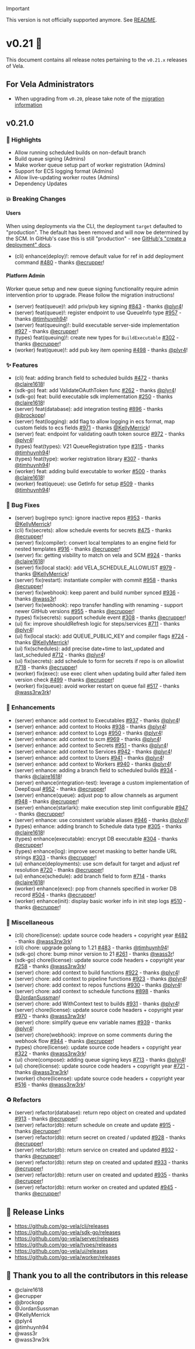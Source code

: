 > [!IMPORTANT]
> This version is not officially supported anymore. See [README](../.github/README.md).

# v0.21 🚀

This document contains all release notes pertaining to the `v0.21.x` releases of Vela.

## For Vela Administrators

- When upgrading from `v0.20`, please take note of the [migration information](/migrations/v0.21/README.md)

## v0.21.0

### 📣 Highlights

- Allow running scheduled builds on non-default branch
- Build queue signing (Admins)
- Make worker queue setup part of worker registration (Admins)
- Support for ECS logging format (Admins)
- Allow live-updating worker routes (Admins)
- Dependency Updates

### 💥 Breaking Changes

#### Users

When using deployments via the CLI, the deployment `target` defaulted to "production". The default has been removed and will now be determined by the SCM. In GitHub's case this is still "production" - see [GitHub's "create a deployment" docs](https://docs.github.com/en/rest/deployments/deployments?apiVersion=2022-11-28#create-a-deployment).

- (cli) enhance(deploy)!: remove default value for ref in add deployment command [#480](https://github.com/go-vela/cli/commit/5646f069135fb7ec779e7f54b5d7df9abb960f45) - thanks [@ecrupper](https://github.com/ecrupper)!

#### Platform Admin

Worker queue setup and new queue signing functionality require admin intervention prior to upgrade. Please follow the migration instructions!

- (server) feat(queue)!: add priv/pub key signing [#843](https://github.com/go-vela/server/commit/172a998c8e3161af5524b38737382446ebdf3cb5) - thanks [@plyr4](https://github.com/plyr4)!
- (server) feat(queue)!: register endpoint to use QueueInfo type [#957](https://github.com/go-vela/server/commit/ab85e96f27c4bf3a6c682378b5860fafd40fb86e) - thanks [@timhuynh94](https://github.com/timhuynh94)!
- (server) feat(queuing)!: build executable server-side implementation [#927](https://github.com/go-vela/server/commit/6874831153a63b72c3409ecfc97c29909089a9b5) - thanks [@ecrupper](https://github.com/ecrupper)!
- (types) feat(queuing)!: create new types for `BuildExecutable`  [#302](https://github.com/go-vela/types/commit/1e3aae6479b21a990ea42ceb097169984f76c54a) - thanks [@ecrupper](https://github.com/ecrupper)!
- (worker) feat(queue)!: add pub key item opening [#498](https://github.com/go-vela/worker/commit/f7fb2a0980205d42aa312582734cc3d127feb8b1) - thanks [@plyr4](https://github.com/plyr4)!

### ✨ Features

- (cli) feat: adding branch field to scheduled builds [#472](https://github.com/go-vela/cli/commit/86a70ff82dcf1b049a94e7c701a76e67879f516a) - thanks [@claire1618](https://github.com/claire1618)!
- (sdk-go) feat: add ValidateOAuthToken func [#262](https://github.com/go-vela/sdk-go/commit/d8d23cf993ac428166820d046810b0b55d9997e4) - thanks [@plyr4](https://github.com/plyr4)!
- (sdk-go) feat: build executable sdk implementation [#250](https://github.com/go-vela/sdk-go/commit/0b0212b996f5a9460dd232f8e607d858c9c54a0b) - thanks [@claire1618](https://github.com/claire1618)!
- (server) feat(database): add integration testing [#896](https://github.com/go-vela/server/commit/adf4f65506e720803344d4874f62ba53900459d8) - thanks [@jbrockopp](https://github.com/jbrockopp)!
- (server) feat(logging): add flag to allow logging in ecs format, map custom fields to ecs fields [#971](https://github.com/go-vela/server/commit/f3acd780697ad60ebef825bdfac105b2c35b7b38) - thanks [@KellyMerrick](https://github.com/KellyMerrick)!
- (server) feat: endpoint for validating oauth token source [#972](https://github.com/go-vela/server/commit/aa6f468e31cabf9cde1504a1cf7fd3e81a0132ec) - thanks [@plyr4](https://github.com/plyr4)!
- (types) feat(types): V21 QueueRegistration type [#315](https://github.com/go-vela/types/commit/feb196d7ad3f729f6b237162f9d6824b75e3f1ad) - thanks [@timhuynh94](https://github.com/timhuynh94)!
- (types) feat(type): worker registration library [#307](https://github.com/go-vela/types/commit/3829fd1ca79fa06263862416cbe5193e24cbc5b0) - thanks [@timhuynh94](https://github.com/timhuynh94)!
- (worker) feat: adding build executable to worker [#500](https://github.com/go-vela/worker/commit/fcd727288057136c4a46905604181cc52ce71ac3) - thanks [@claire1618](https://github.com/claire1618)!
- (worker) feat(queue): use GetInfo for setup [#509](https://github.com/go-vela/worker/commit/de988b08325313318e6f4f15122d53489da134e9) - thanks [@timhuynh94](https://github.com/timhuynh94)!

### 🐛 Bug Fixes

- (server) bug(repo sync): ignore inactive repos [#953](https://github.com/go-vela/server/commit/bb7952598c224ac127655b38333c02444126cb22) - thanks [@KellyMerrick](https://github.com/KellyMerrick)!
- (cli) fix(secrets): allow schedule events for secrets [#475](https://github.com/go-vela/cli/commit/010e3166b256e365315ceb91e30bb70403a458f5) - thanks [@ecrupper](https://github.com/ecrupper)!
- (server) fix(compiler): convert local templates to an engine field for nested templates [#916](https://github.com/go-vela/server/commit/acbb8f116c4eae082ee6a172cb17cc0cca502eb8) - thanks [@ecrupper](https://github.com/ecrupper)!
- (server) fix: getting visbility to match on vela and SCM [#924](https://github.com/go-vela/server/commit/b3084f9e111c3ece519b961c42f85d06d25387e6) - thanks [@claire1618](https://github.com/claire1618)!
- (server) fix(local stack): add VELA_SCHEDULE_ALLOWLIST [#979](https://github.com/go-vela/server/commit/01fbf04d10fb450ac2baf4cf2aabd023b84d2b94) - thanks [@KellyMerrick](https://github.com/KellyMerrick)!
- (server) fix(restart): instantiate compiler with commit [#958](https://github.com/go-vela/server/commit/e9f0808d865554be53ffcb2837fe10704018fd9b) - thanks [@ecrupper](https://github.com/ecrupper)!
- (server) fix(webhook): keep parent and build number synced [#936](https://github.com/go-vela/server/commit/236eb9e63bdfe27085fa1a7d61c02064f3dc1dff) - thanks [@wass3r](https://github.com/wass3r)!
- (server) fix(webhook): repo transfer handling with renaming - support newer GitHub versions [#955](https://github.com/go-vela/server/commit/ccc46bf9055f4673dea1620578d00f3bd496c967) - thanks [@ecrupper](https://github.com/ecrupper)!
- (types) fix(secrets): support schedule event [#308](https://github.com/go-vela/types/commit/4edd970bd38afad89145e5fe09d6d97ed660502b) - thanks [@ecrupper](https://github.com/ecrupper)!
- (ui) fix: improve shouldRefresh logic for steps/services [#711](https://github.com/go-vela/ui/commit/3d5c22c1c27af3e5a85d6a96b4112a3489f1f2d7) - thanks [@plyr4](https://github.com/plyr4)!
- (ui) fix(local stack): add QUEUE_PUBLIC_KEY and compiler flags [#724](https://github.com/go-vela/ui/commit/5fdc7496e4cb4989ca53844e3131e6e541bf1120) - thanks [@KellyMerrick](https://github.com/KellyMerrick)!
- (ui) fix(schedules): add precise date+time to last_updated and last_scheduled [#712](https://github.com/go-vela/ui/commit/ec8f81c1e47e5c9888baed652d4e9b84958107ef) - thanks [@plyr4](https://github.com/plyr4)!
- (ui) fix(secrets): add schedule to form for secrets if repo is on allowlist [#718](https://github.com/go-vela/ui/commit/06baa58c408ff60f78e72d882cdb5a49e0d11c67) - thanks [@ecrupper](https://github.com/ecrupper)!
- (worker) fix(exec): use exec client when updating build after failed item version check [#499](https://github.com/go-vela/worker/commit/b56d0cab64d54588c2859beb71e4e76286c8540c) - thanks [@ecrupper](https://github.com/ecrupper)!
- (worker) fix(queue): avoid worker restart on queue fail [#517](https://github.com/go-vela/worker/commit/b3fd71e06cc37fb2444f5a713bb88f9649783c17) - thanks [@wass3rw3rk](https://github.com/wass3rw3rk)!

### 🚸 Enhancements

- (server) enhance: add context to Executables [#937](https://github.com/go-vela/server/commit/6a15df6816dd6b358da51d4bbe16d9ed50522f94) - thanks [@plyr4](https://github.com/plyr4)!
- (server) enhance: add context to Hooks [#938](https://github.com/go-vela/server/commit/a3912ea98cf09ad317d80351375243da6580b567) - thanks [@plyr4](https://github.com/plyr4)!
- (server) enhance: add context to Logs [#950](https://github.com/go-vela/server/commit/9742e3db9546c5dcf0e3c8e7dcd2a5343602ed9d) - thanks [@plyr4](https://github.com/plyr4)!
- (server) enhance: add context to scm [#969](https://github.com/go-vela/server/commit/7ee3ae39552c14a2eb7777195c23a15cd2bf4059) - thanks [@plyr4](https://github.com/plyr4)!
- (server) enhance: add context to Secrets [#951](https://github.com/go-vela/server/commit/0464cb5049d9b1dcad0262dafb68964e37e0320b) - thanks [@plyr4](https://github.com/plyr4)!
- (server) enhance: add context to Services [#942](https://github.com/go-vela/server/commit/987704f6739249801681403cf807be34be23f103) - thanks [@plyr4](https://github.com/plyr4)!
- (server) enhance: add context to Users [#941](https://github.com/go-vela/server/commit/91e26c448b36f2dad705c896f05f3ddf3cfb0c6d) - thanks [@plyr4](https://github.com/plyr4)!
- (server) enhance: add context to Workers [#940](https://github.com/go-vela/server/commit/38fae7229a5c4d7788c491490fe267c0fa952fb7) - thanks [@plyr4](https://github.com/plyr4)!
- (server) enhance: adding a branch field to scheduled builds [#934](https://github.com/go-vela/server/commit/a980c86090ae9ed591ded61144e541a6b0ca6681) - thanks [@claire1618](https://github.com/claire1618)!
- (server) enhance(integration-test): leverage a custom implementation of DeepEqual [#952](https://github.com/go-vela/server/commit/76971f63c4e211609a9f4efa8c36fa2e8d9259e0) - thanks [@ecrupper](https://github.com/ecrupper)!
- (server) enhance(queue): adjust pop to allow channels as argument [#948](https://github.com/go-vela/server/commit/46337cfce67d517c56c7b8ccd0caf5b763b82a78) - thanks [@ecrupper](https://github.com/ecrupper)!
- (server) enhance(starlark): make execution step limit configurable [#947](https://github.com/go-vela/server/commit/17af770d3754ec2dc4c9cbdf2211d77a17a2aa70) - thanks [@ecrupper](https://github.com/ecrupper)!
- (server) enhance: use consistent variable aliases [#946](https://github.com/go-vela/server/commit/20f3d92369dcd79de933300f833edf0c62cdd205) - thanks [@plyr4](https://github.com/plyr4)!
- (types) enhance: adding branch to Schedule data type [#305](https://github.com/go-vela/types/commit/14b37585731d1a7cbbe1bdf30cd3b452ec460c7d) - thanks [@claire1618](https://github.com/claire1618)!
- (types) enhance(executable): encrypt DB executable [#304](https://github.com/go-vela/types/commit/6b577f36fdfee8ee8315be1c6c0501e7862840a8) - thanks [@ecrupper](https://github.com/ecrupper)!
- (types) enhance(log): improve secret masking to better handle URL strings [#303](https://github.com/go-vela/types/commit/670dcf4a39db685d2234b6ef9f2ae47ef2514efe) - thanks [@ecrupper](https://github.com/ecrupper)!
- (ui) enhance(deployments): use scm default for target and adjust ref resolution [#720](https://github.com/go-vela/ui/commit/b406316200d0b3e45704a01d577d5c81eaf04e05) - thanks [@ecrupper](https://github.com/ecrupper)!
- (ui) enhance(schedule): add branch field to form [#714](https://github.com/go-vela/ui/commit/12240a38314459285c8396df6a6a45209513a317) - thanks [@claire1618](https://github.com/claire1618)!
- (worker) enhance(exec): pop from channels specified in worker DB record [#504](https://github.com/go-vela/worker/commit/bb0406d08275fdada2257afe13128187cfe7c85e) - thanks [@ecrupper](https://github.com/ecrupper)!
- (worker) enhance(init): display basic worker info in init step logs [#510](https://github.com/go-vela/worker/commit/dd23185dfd41cbc5abbcb9a3c98e03129a270a2f) - thanks [@ecrupper](https://github.com/ecrupper)!

### 🔧 Miscellaneous

- (cli) chore(license): update source code headers + copyright year [#482](https://github.com/go-vela/cli/commit/dba9db2fd0fd4622c6f8751a9115cabebc4dfe04) - thanks [@wass3rw3rk](https://github.com/wass3rw3rk)!
- (cli) chore: upgrade golang to 1.21 [#483](https://github.com/go-vela/cli/commit/4310fc73e1812845ed6d6be7ec162cf10d77c617) - thanks [@timhuynh94](https://github.com/timhuynh94)!
- (sdk-go) chore: bump minor version to 21 [#261](https://github.com/go-vela/sdk-go/commit/39d3dae88200a59354c2b88759e948db3a34eb9a) - thanks [@wass3r](https://github.com/wass3r)!
- (sdk-go) chore(license): update source code headers + copyright year [#258](https://github.com/go-vela/sdk-go/commit/b5d81aeb03ab98d7a036559080a234b4fe505a08) - thanks [@wass3rw3rk](https://github.com/wass3rw3rk)!
- (server) chore: add context to build functions [#922](https://github.com/go-vela/server/commit/439455c96e847ca6313eccbc93656aeb91a03d46) - thanks [@plyr4](https://github.com/plyr4)!
- (server) chore: add context to pipeline functions [#923](https://github.com/go-vela/server/commit/c41cb14ac9cd29ca2e253d0dd58c570fe8643db7) - thanks [@plyr4](https://github.com/plyr4)!
- (server) chore: add context to repos functions [#930](https://github.com/go-vela/server/commit/9750002ab9aba14eb0c4cbb4ea09ab5ad15af8c6) - thanks [@plyr4](https://github.com/plyr4)!
- (server) chore: add context to schedule functions [#898](https://github.com/go-vela/server/commit/516d4fe51672ab6ca9bd015392c4ebee782e7c2c) - thanks [@JordanSussman](https://github.com/JordanSussman)!
- (server) chore: add WithContext test to builds [#931](https://github.com/go-vela/server/commit/26aa0b67266384527dd09e94f3af463e0ef63e83) - thanks [@plyr4](https://github.com/plyr4)!
- (server) chore(license): update source code headers + copyright year [#970](https://github.com/go-vela/server/commit/edf28ac28d525b6a55eab3850ced72169797a272) - thanks [@wass3rw3rk](https://github.com/wass3rw3rk)!
- (server) chore: simplify queue env variable names [#939](https://github.com/go-vela/server/commit/2187e6b6ed99f40af4f36aa8734c5ba83b20e341) - thanks [@plyr4](https://github.com/plyr4)!
- (server) chore(webhook): improve on some comments during the webhook flow [#944](https://github.com/go-vela/server/commit/21ef21a93e29fb90dfa65176d35d58bdec0ff0ee) - thanks [@ecrupper](https://github.com/ecrupper)!
- (types) chore(license): update source code headers + copyright year [#322](https://github.com/go-vela/types/commit/b264d1cb6ae4f5b274efa7d67b6e0d3ca8db19a3) - thanks [@wass3rw3rk](https://github.com/wass3rw3rk)!
- (ui) chore(compose): adding queue signing keys [#713](https://github.com/go-vela/ui/commit/c0ecf10af26737abe864913a54ca4e88b890f34f) - thanks [@plyr4](https://github.com/plyr4)!
- (ui) chore(license): update source code headers + copyright year [#721](https://github.com/go-vela/ui/commit/574eccbc572362de46f1f95aba22d5183f083f1a) - thanks [@wass3rw3rk](https://github.com/wass3rw3rk)!
- (worker) chore(license): update source code headers + copyright year [#516](https://github.com/go-vela/worker/commit/c705448b2153e469f99d8d3e85d72c43f97ee43b) - thanks [@wass3rw3rk](https://github.com/wass3rw3rk)!

### ♻️ Refactors

- (server) refactor(database): return repo object on created and updated [#913](https://github.com/go-vela/server/commit/41fdfd13c96ef25fa91bef680cea044f04d0762b) - thanks [@ecrupper](https://github.com/ecrupper)!
- (server) refactor(db): return schedule on create and update [#915](https://github.com/go-vela/server/commit/635c18bce1829390bff201a77ccbac33944306fb) - thanks [@ecrupper](https://github.com/ecrupper)!
- (server) refactor(db): return secret on created / updated [#928](https://github.com/go-vela/server/commit/7dc577fff37eed85d962a361b3273973888e9930) - thanks [@ecrupper](https://github.com/ecrupper)!
- (server) refactor(db): return service on created and updated [#932](https://github.com/go-vela/server/commit/ee0d2a0ff64fc5774cbc31e0e4c54bdfe79feaf6) - thanks [@ecrupper](https://github.com/ecrupper)!
- (server) refactor(db): return step on created and updated [#933](https://github.com/go-vela/server/commit/5f6be5c458d810a110172d32f9f2ab800d8324d5) - thanks [@ecrupper](https://github.com/ecrupper)!
- (server) refactor(db): return user on created and updated [#935](https://github.com/go-vela/server/commit/5df4993e51a17e7bbb64639b8d1bd2ccbb3b701e) - thanks [@ecrupper](https://github.com/ecrupper)!
- (server) refactor(db): return worker on created and updated [#945](https://github.com/go-vela/server/commit/7c233918901117f066ef0646d346f1c8c24b742a) - thanks [@ecrupper](https://github.com/ecrupper)!

## 🔗 Release Links

- <https://github.com/go-vela/cli/releases>
- <https://github.com/go-vela/sdk-go/releases>
- <https://github.com/go-vela/server/releases>
- <https://github.com/go-vela/types/releases>
- <https://github.com/go-vela/ui/releases>
- <https://github.com/go-vela/worker/releases>

## 💟 Thank you to all the contributors in this release

- @claire1618
- @ecrupper
- @jbrockopp
- @JordanSussman
- @KellyMerrick
- @plyr4
- @timhuynh94
- @wass3r
- @wass3rw3rk

